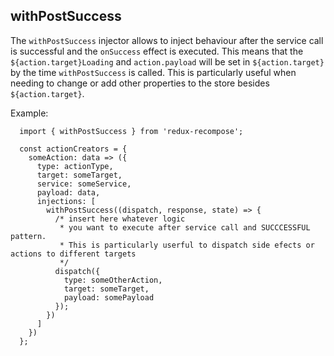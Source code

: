## withPostSuccess

The `withPostSuccess` injector allows to inject behaviour after the service call is successful and the `onSuccess` effect is executed. This means that the `${action.target}Loading` and `action.payload` will be set in `${action.target}` by the time `withPostSuccess` is called. This is particularly useful when needing to change or add other properties to the store besides `${action.target}`. 

Example:

```
  import { withPostSuccess } from 'redux-recompose';

  const actionCreators = {
    someAction: data => ({
      type: actionType,
      target: someTarget,
      service: someService,
      payload: data,
      injections: [
        withPostSuccess((dispatch, response, state) => {
          /* insert here whatever logic
           * you want to execute after service call and SUCCCESSFUL pattern.
           * This is particularly userful to dispatch side efects or actions to different targets
           */
          dispatch({
            type: someOtherAction,
            target: someTarget,
            payload: somePayload
          });
        })
      ]
    })
  };
```

